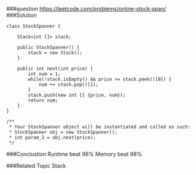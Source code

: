 ###question
https://leetcode.com/problems/online-stock-span/
###Solution
```
class StockSpanner {

    Stack<int []> stack;
    
    public StockSpanner() {
        stack = new Stack();
    }
    
    public int next(int price) {
        int num = 1;
        while(!stack.isEmpty() && price >= stack.peek()[0]) {
            num += stack.pop()[1];
        }
        stack.push(new int [] {price, num});
        return num;
    }
}

/**
 * Your StockSpanner object will be instantiated and called as such:
 * StockSpanner obj = new StockSpanner();
 * int param_1 = obj.next(price);
 */
```

###Conclustion
Runtime beat 96%
Memory beat 98%

###Related Topic
Stack